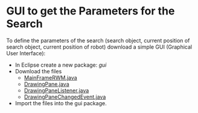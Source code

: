 # GUI to get the Parameters for the Search
To define the parameters of the search (search object, current position of search object, current position of robot) download a simple GUI (Graphical User Interface):

* In Eclipse create a new package: *gui*
* Download the files 
    * [MainFrameRWM.java](src/gui/MainFrameRWM.java)
    * [DrawingPane.java](src/gui/DrawingPane.java)
    * [DrawingPaneListener.java](src/gui/DrawingPaneListener.java)
    * [DrawingPaneChangedEvent.java](src/gui/DrawingPaneChangedEvent.java)
* Import the files into the gui package.
